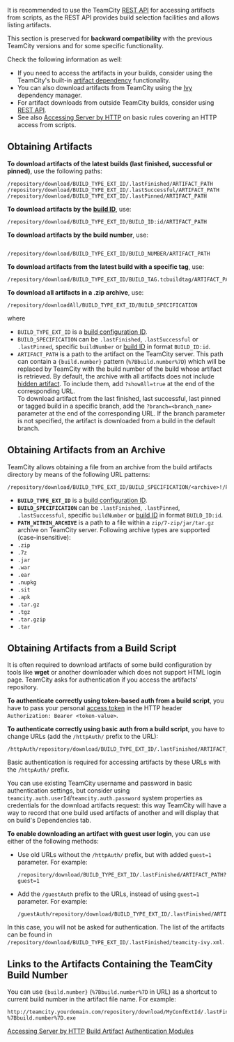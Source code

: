 [//]: # (title: Patterns for Accessing Build Artifacts)
[//]: # (auxiliary-id: Patterns for Accessing Build Artifacts)

<warning>

It is recommended to use the TeamCity [REST API](https://www.jetbrains.com/help/teamcity/rest/manage-finished-builds.html#Get+Build+Artifacts) for accessing artifacts from scripts, as the REST API provides build selection facilities and allows listing artifacts.
</warning>

This section is preserved for __backward compatibility__ with the previous TeamCity versions and for some specific functionality.

Check the following information as well:
* If you need to access the artifacts in your builds, consider using the TeamCity's built-in [artifact dependency](artifact-dependencies.md) functionality.
* You can also download artifacts from TeamCity using the [Ivy](artifact-dependencies.md#Configuring+Artifact+Dependencies+Using+Ant+Build+Script) dependency manager.
* For artifact downloads from outside TeamCity builds, consider using [REST API](https://www.jetbrains.com/help/teamcity/rest/teamcity-rest-api-documentation.html).
* See also [Accessing Server by HTTP](accessing-server-by-http.md) on basic rules covering an HTTP access from scripts.

## Obtaining Artifacts

__To download artifacts of the latest builds (last finished, successful or pinned)__, use the following paths:

```Shell
/repository/download/BUILD_TYPE_EXT_ID/.lastFinished/ARTIFACT_PATH
/repository/download/BUILD_TYPE_EXT_ID/.lastSuccessful/ARTIFACT_PATH
/repository/download/BUILD_TYPE_EXT_ID/.lastPinned/ARTIFACT_PATH

```

__To download artifacts by the [build ID](build-results-page.md#Internal+Build+ID)__, use:

```Shell
/repository/download/BUILD_TYPE_EXT_ID/BUILD_ID:id/ARTIFACT_PATH

```

__To download artifacts by the build number__, use:

```Shell

/repository/download/BUILD_TYPE_EXT_ID/BUILD_NUMBER/ARTIFACT_PATH

```

__To download artifacts from the latest build with a specific tag__, use:

```Shell
/repository/download/BUILD_TYPE_EXT_ID/BUILD_TAG.tcbuildtag/ARTIFACT_PATH

```

__To download all artifacts in a .zip archive__, use:

```Shell
/repository/downloadAll/BUILD_TYPE_EXT_ID/BUILD_SPECIFICATION

```

where
* `BUILD_TYPE_EXT_ID` is a [build configuration ID](configuring-general-settings.md).
* `BUILD_SPECIFICATION` can be `.lastFinished`, `.lastSuccessful` or `.lastPinned`, specific `buildNumber` or [build ID](build-results-page.md#Internal+Build+ID) in format `BUILD_ID:id`.
* `ARTIFACT_PATH` is a path to the artifact on the TeamCity server. This path can contain a `{build.number}` pattern (`%7Bbuild.number%7D`) which will be replaced by TeamCity with the build number of the build whose artifact is retrieved. By default, the archive with all artifacts does not include [hidden artifact](build-artifact.md#Hidden+Artifacts). To include them, add `?showAll=true` at the end of the corresponding URL.   
To download artifact from the last finished, last successful, last pinned or tagged build in a specific branch, add the `?branch=<branch_name>` parameter at the end of the corresponding URL. If the branch parameter is not specified, the artifact is downloaded from a build in the default branch.
  
## Obtaining Artifacts from an Archive

TeamCity allows obtaining a file from an archive from the build artifacts directory by means of the following URL patterns:

```Shell
/repository/download/BUILD_TYPE_EXT_ID/BUILD_SPECIFICATION/<archive>!/PATH_WITHIN_ARCHIVE

```

* __`BUILD_TYPE_EXT_ID`__ is a [build configuration ID](configuring-general-settings.md).
* __`BUILD_SPECIFICATION`__ can be `.lastFinished`, `.lastPinned`, `.lastSuccessful`, specific `buildNumber` or [build ID](build-results-page.md#Internal+Build+ID) in format `BUILD_ID:id`.
* __`PATH_WITHIN_ARCHIVE`__ is a path to a file within a `zip/7-zip/jar/tar.gz` archive on TeamCity server.
 Following archive types are supported (case-insensitive):
* `.zip`
* `.7z`
* `.jar`
* `.war`
* `.ear`
* `.nupkg`
* `.sit`
* `.apk`
* `.tar.gz`
* `.tgz`
* `.tar.gzip`
* `.tar`

<!--[//]: # (Internal note. Do not delete. "Patterns For Accessing Build Artifactsd243e253.txt")-->

## Obtaining Artifacts from a Build Script

It is often required to download artifacts of some build configuration by tools like __wget__ or another downloader which does not support HTML login page. TeamCity asks for authentication if you access the artifacts' repository.

__To authenticate correctly using token-based auth from a build script__, you have to pass your personal [access token](configuring-your-user-profile.md#Managing+Access+Tokens) in the HTTP header `Authorization: Bearer <token-value>`.

__To authenticate correctly using basic auth from a build script__, you have to change URLs (add the `/httpAuth/` prefix to the URL):

```Shell
/httpAuth/repository/download/BUILD_TYPE_EXT_ID/.lastFinished/ARTIFACT_PATH

```

Basic authentication is required for accessing artifacts by these URLs with the `/httpAuth/` prefix.

You can use existing TeamCity username and password in basic authentication settings, but consider using `teamcity.auth.userId`/`teamcity.auth.password` system properties as credentials for the download artifacts request: this way TeamCity will have a way to record that one build used artifacts of another and will display that on build's Dependencies tab.

__To enable downloading an artifact with guest user login__, you can use either of the following methods:

*  Use old URLs without the `/httpAuth/` prefix, but with added `guest=1` parameter. For example:

    ```Shell
    /repository/download/BUILD_TYPE_EXT_ID/.lastFinished/ARTIFACT_PATH?guest=1

    ```

* Add the `/guestAuth` prefix to the URLs, instead of using `guest=1` parameter. For example:

    ```Shell
    /guestAuth/repository/download/BUILD_TYPE_EXT_ID/.lastFinished/ARTIFACT_PATH

    ```

In this case, you will not be asked for authentication. The list of the artifacts can be found in `/repository/download/BUILD_TYPE_EXT_ID/.lastFinished/teamcity-ivy.xml`.

## Links to the Artifacts Containing the TeamCity Build Number

You can use `{build.number}` (`%7Bbuild.number%7D` in URL) as a shortcut to current build number in the artifact file name. For example:

```Shell
http://teamcity.yourdomain.com/repository/download/MyConfExtId/.lastFinished/TeamCity-%7Bbuild.number%7D.exe

```

<!--[//]: # (Internal note. Do not delete. "Patterns For Accessing Build Artifactsd243e349.txt")-->    

<seealso>
        <category ref="extending_tc">
            <a href="accessing-server-by-http.md">Accessing Server by HTTP</a>
        </category>
        <category ref="concepts">
            <a href="build-artifact.md">Build Artifact</a>
            <a href="authentication-modules.md">Authentication Modules</a>
        </category>
</seealso>
